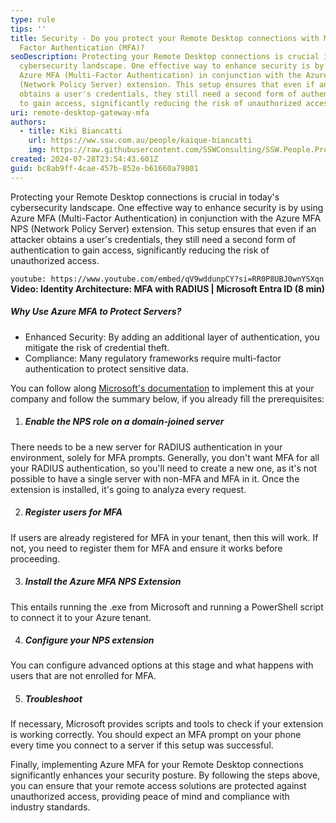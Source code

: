 ```yaml
---
type: rule
tips: ''
title: Security - Do you protect your Remote Desktop connections with Multi
  Factor Authentication (MFA)?
seoDescription: Protecting your Remote Desktop connections is crucial in today's
  cybersecurity landscape. One effective way to enhance security is by using
  Azure MFA (Multi-Factor Authentication) in conjunction with the Azure MFA NPS
  (Network Policy Server) extension. This setup ensures that even if an attacker
  obtains a user's credentials, they still need a second form of authentication
  to gain access, significantly reducing the risk of unauthorized access.
uri: remote-desktop-gateway-mfa
authors:
  - title: Kiki Biancatti
    url: https://ww.ssw.com.au/people/kaique-biancatti
    img: https://raw.githubusercontent.com/SSWConsulting/SSW.People.Profiles/main/Kaique-Biancatti/Images/Kaique-Biancatti-Profile.jpg
created: 2024-07-28T23:54:43.601Z
guid: bc8ab9ff-4cae-457b-852e-b61660a79801
---
```


Protecting your Remote Desktop connections is crucial in today's cybersecurity landscape. One effective way to enhance security is by using Azure MFA (Multi-Factor Authentication) in conjunction with the Azure MFA NPS (Network Policy Server) extension. This setup ensures that even if an attacker obtains a user's credentials, they still need a second form of authentication to gain access, significantly reducing the risk of unauthorized access.

`youtube: https://www.youtube.com/embed/qV9wddunpCY?si=RR0P8UBJ0wnYSXqn`
**Video: Identity Architecture: MFA with RADIUS | Microsoft Entra ID (8 min)**

##### Why Use Azure MFA to Protect Servers?

- Enhanced Security: By adding an additional layer of authentication, you mitigate the risk of credential theft.
- Compliance: Many regulatory frameworks require multi-factor authentication to protect sensitive data.

<!--endintro-->

You can follow along [Microsoft's documentation](https://learn.microsoft.com/en-us/entra/identity/authentication/howto-mfa-nps-extension) to implement this at your company and follow the summary below, if you already fill the prerequisites:

1. ##### Enable the NPS role on a domain-joined server

There needs to be a new server for RADIUS authentication in your environment, solely for MFA prompts. Generally, you don't want MFA for all your RADIUS authentication, so you'll need to create a new one, as it's not possible to have a single server with non-MFA and MFA in it. Once the extension is installed, it's going to analyza every request.

2. ##### Register users for MFA

If users are already registered for MFA in your tenant, then this will work. If not, you need to register them for MFA and ensure it works before proceeding.

3. ##### Install the Azure MFA NPS Extension

This entails running the .exe from Microsoft and running a PowerShell script to connect it to your Azure tenant.

4. ##### Configure your NPS extension

You can configure advanced options at this stage and what happens with users that are not enrolled for MFA.

5. ##### Troubleshoot

If necessary, Microsoft provides scripts and tools to check if your extension is working correctly.
You should expect an MFA prompt on your phone every time you connect to a server if this setup was successful.

Finally, implementing Azure MFA for your Remote Desktop connections significantly enhances your security posture. By following the steps above, you can ensure that your remote access solutions are protected against unauthorized access, providing peace of mind and compliance with industry standards.
